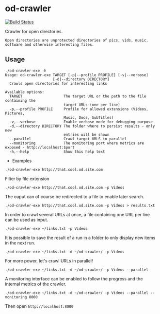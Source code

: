 # od-crawler

[![Build Status](https://travis-ci.org/agourlay/od-crawler.svg?branch=master)](https://travis-ci.org/agourlay/od-crawler)

Crawler for open directories.

`Open directories are unprotected directories of pics, vids, music, software and otherwise interesting files.`

## Usage

```
./od-crawler-exe -h
Usage: od-crawler-exe TARGET [-p|--profile PROFILE] [-v|--verbose]
                      [-d|--directory DIRECTORY]
  Crawls open directories for interesting links

Available options:
  TARGET                   The target URL or the path to the file containing the
                           target URLs (one per line)
  -p,--profile PROFILE     Profile for allowed extensions (Videos, Pictures,
                           Music, Docs, SubTitles)
  -v,--verbose             Enable verbose mode for debugging purpose
  -d,--directory DIRECTORY The folder where to persist results - only new
                           entries will be shown
  --parallel               Crawl target URLS in parallel
  --monitoring             The monitoring port where metrics are exposed - http://localhost:$port
  -h,--help                Show this help text
```

- Examples

```
./od-crawler-exe http://that.cool.od.site.com
```

Filter by file extension

```
./od-crawler-exe http://that.cool.od.site.com -p Videos
```

The ouput can of course be redirected to a file to enable later search.

```
./od-crawler-exe http://that.cool.od.site.com -p Videos > results.txt
```

In order to crawl several URLs at once, a file containing one URL per line can be used as input.

```
./od-crawler-exe ~/links.txt -p Videos
```

It is possible to save the result of a run in a folder to only display new items in the next run.

```
./od-crawler-exe ~/links.txt -d ~/od-crawler/ -p Videos
```

For more power, let's crawl URLs in parallel!

```
./od-crawler-exe ~/links.txt -d ~/od-crawler/ -p Videos --parallel
```

A monitoring interface can be enabled to follow the progress and the internal metrics of the crawler.

```
./od-crawler-exe ~/links.txt -d ~/od-crawler/ -p Videos --parallel --monitoring 8000
```

Then open `http://localhost:8000`